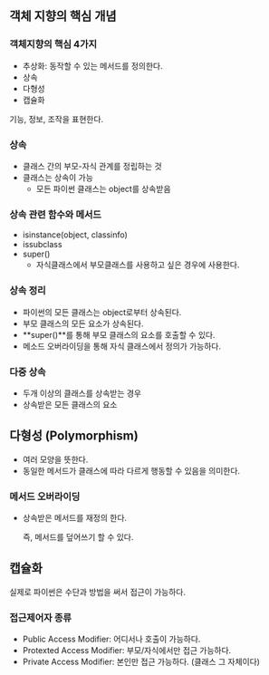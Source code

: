 ## 객체 지향의 핵심 개념

### 객체지향의 핵심 4가지

- 추상화: 동작할 수 있는 메서드를 정의한다.
- 상속
- 다형성
- 캡슐화

기능, 정보, 조작을 표현한다.

### 상속

- 클래스 간의 부모-자식 관계를 정립하는 것
- 클래스는 상속이 가능
  - 모든 파이썬 클래스는 object를 상속받음



### 상속 관련 함수와 메서드

- isinstance(object, classinfo)
- issubclass
- super()
  - 자식클래스에서 부모클래스를 사용하고 싶은 경우에 사용한다.

### 상속 정리

- 파이썬의 모든 클래스는 object로부터 상속된다.
- 부모 클래스의 모든 요소가 상속된다.
- **super()**를 통해 부모 클래스의 요소를 호출할 수 있다.
- 메소드 오버라이딩을 통해 자식 클래스에서 정의가 가능하다.

### 다중 상속

- 두개 이상의 클래스를 상속받는 경우
- 상속받은 모든 클래스의 요소

## 

## 다형성 (Polymorphism)

- 여러 모양을 뜻한다.
- 동일한 메서드가 클래스에 따라 다르게 행동할 수 있음을 의미한다.

### 메서드 오버라이딩

- 상속받은 메서드를 재정의 한다.

  즉, 메서드를 덮어쓰기 할 수 있다.

## 캡슐화

실제로 파이썬은 수단과 방법을 써서 접근이 가능하다.

### 접근제어자 종류

- Public Access Modifier: 어디서나 호출이 가능하다.
- Protexted Access Modifier: 부모/자식에서만 접근 가능하다.
- Private Access Modifier: 본인만 접근 가능하다. (클래스 그 자체이다)